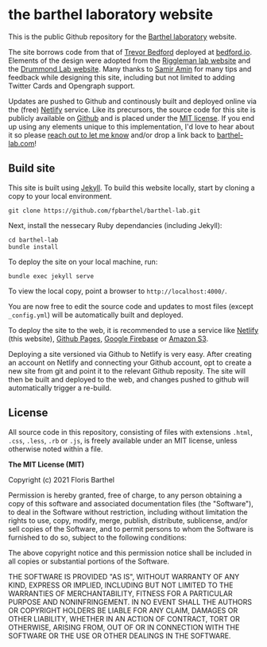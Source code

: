# the barthel laboratory website

This is the public Github repository for the [Barthel laboratory](https://www.barthel-lab.com/) website.

The site borrows code from that of [Trevor Bedford](https://github.com/blab/blotter) deployed at [bedford.io](http://bedford.io). Elements of the design were adopted from the [Riggleman lab website](http://rrgroup.seas.upenn.edu/publications/) and the [Drummond Lab website](http://drummondlab.org/). Many thanks to [Samir Amin](https://sbamin.com/) for many tips and feedback while designing this site, including but not limited to adding Twitter Cards and Opengraph support. 

Updates are pushed to Github and continously built and deployed online via the (free) [Netlify](https://www.netlify.com/) service. Like its precursors, the source code for this site is publicly available on [Github](https://github.com/fpbarthel/barthel-lab) and is placed under the [MIT license](https://github.com/fpbarthel/barthel-lab#license). If you end up using any elements unique to this implementation, I'd love to hear about it so please [reach out to let me know](https://www.barthel-lab.com/team/floris-barthel/) and/or drop a link back to [barthel-lab.com](https://www.barthel-lab.com/)!

## Build site

This site is built using [Jekyll](http://jekyllrb.com/). To build this website locally, start by cloning a copy to your local environment.

```
git clone https://github.com/fpbarthel/barthel-lab.git
```

Next, install the nessecary Ruby dependancies (including Jekyll):

```
cd barthel-lab
bundle install
```

To deploy the site on your local machine, run:

```
bundle exec jekyll serve
```

To view the local copy, point a browser to `http://localhost:4000/`.

You are now free to edit the source code and updates to most files (except `_config.yml`) will be automatically built and deployed.

To deploy the site to the web, it is recommended to use a service like [Netlify](https://www.netlify.com/) (this website), [Github Pages](https://pages.github.com/), [Google Firebase](https://firebase.google.com/) or [Amazon S3](https://aws.amazon.com/s3/).

Deploying a site versioned via Github to Netlify is very easy. After creating an account on Netlify and connecting your Github account, opt to create a new site from git and point it to the relevant Github reposity. The site will then be built and deployed to the web, and changes pushed to github will automatically trigger a re-build.

## License

All source code in this repository, consisting of files with extensions `.html`, `.css`, `.less`, `.rb` or `.js`, is freely available under an MIT license, unless otherwise noted within a file. 

**The MIT License (MIT)**

Copyright (c) 2021 Floris Barthel

Permission is hereby granted, free of charge, to any person obtaining a copy of this software and associated documentation files (the "Software"), to deal in the Software without restriction, including without limitation the rights to use, copy, modify, merge, publish, distribute, sublicense, and/or sell copies of the Software, and to permit persons to whom the Software is furnished to do so, subject to the following conditions:

The above copyright notice and this permission notice shall be included in all copies or substantial portions of the Software.

THE SOFTWARE IS PROVIDED "AS IS", WITHOUT WARRANTY OF ANY KIND, EXPRESS OR IMPLIED, INCLUDING BUT NOT LIMITED TO THE WARRANTIES OF MERCHANTABILITY, FITNESS FOR A PARTICULAR PURPOSE AND NONINFRINGEMENT. IN NO EVENT SHALL THE AUTHORS OR COPYRIGHT HOLDERS BE LIABLE FOR ANY CLAIM, DAMAGES OR OTHER LIABILITY, WHETHER IN AN ACTION OF CONTRACT, TORT OR OTHERWISE, ARISING FROM, OUT OF OR IN CONNECTION WITH THE SOFTWARE OR THE USE OR OTHER DEALINGS IN THE SOFTWARE.
